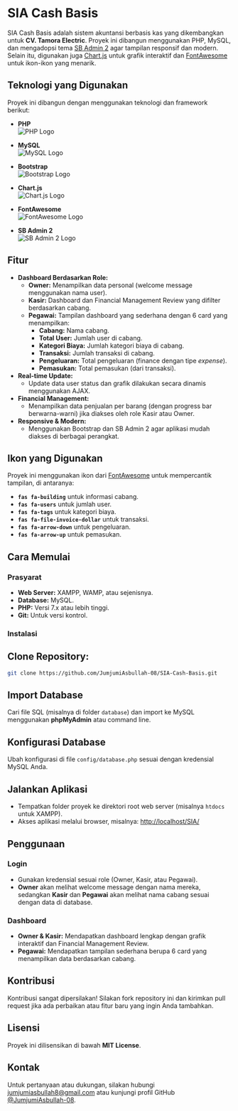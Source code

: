 # SIA Cash Basis

SIA Cash Basis adalah sistem akuntansi berbasis kas yang dikembangkan untuk **CV. Tamora Electric**. Proyek ini dibangun menggunakan PHP, MySQL, dan mengadopsi tema [SB Admin 2](https://startbootstrap.com/theme/sb-admin-2) agar tampilan responsif dan modern. Selain itu, digunakan juga [Chart.js](https://www.chartjs.org/) untuk grafik interaktif dan [FontAwesome](https://fontawesome.com/) untuk ikon-ikon yang menarik.
## Teknologi yang Digunakan

Proyek ini dibangun dengan menggunakan teknologi dan framework berikut:
- **PHP**  
  ![PHP Logo](https://www.php.net/images/logos/new-php-logo.png)

- **MySQL**  
  ![MySQL Logo](https://upload.wikimedia.org/wikipedia/en/d/dd/MySQL_logo.svg)

- **Bootstrap**  
  ![Bootstrap Logo](https://getbootstrap.com/docs/5.0/assets/brand/bootstrap-logo-shadow.png)

- **Chart.js**  
  ![Chart.js Logo](https://www.chartjs.org/img/chartjs-logo.svg)

- **FontAwesome**  
  ![FontAwesome Logo](https://upload.wikimedia.org/wikipedia/commons/4/4e/Font_Awesome_5_logo.svg)

- **SB Admin 2**  
  ![SB Admin 2 Logo](https://startbootstrap.com/assets/img/logos/sb-admin-2.svg)

## Fitur

- **Dashboard Berdasarkan Role:**
  - **Owner:** Menampilkan data personal (welcome message menggunakan nama user).
  - **Kasir:** Dashboard dan Financial Management Review yang difilter berdasarkan cabang.
  - **Pegawai:** Tampilan dashboard yang sederhana dengan 6 card yang menampilkan:
    - **Cabang:** Nama cabang.
    - **Total User:** Jumlah user di cabang.
    - **Kategori Biaya:** Jumlah kategori biaya di cabang.
    - **Transaksi:** Jumlah transaksi di cabang.
    - **Pengeluaran:** Total pengeluaran (finance dengan tipe *expense*).
    - **Pemasukan:** Total pemasukan (dari transaksi).
- **Real-time Update:**
  - Update data user status dan grafik dilakukan secara dinamis menggunakan AJAX.
- **Financial Management:**
  - Menampilkan data penjualan per barang (dengan progress bar berwarna-warni) jika diakses oleh role Kasir atau Owner.
- **Responsive & Modern:**
  - Menggunakan Bootstrap dan SB Admin 2 agar aplikasi mudah diakses di berbagai perangkat.

## Ikon yang Digunakan

Proyek ini menggunakan ikon dari [FontAwesome](https://fontawesome.com/) untuk mempercantik tampilan, di antaranya:
- **`fas fa-building`** untuk informasi cabang.
- **`fas fa-users`** untuk jumlah user.
- **`fas fa-tags`** untuk kategori biaya.
- **`fas fa-file-invoice-dollar`** untuk transaksi.
- **`fas fa-arrow-down`** untuk pengeluaran.
- **`fas fa-arrow-up`** untuk pemasukan.

## Cara Memulai

### Prasyarat
- **Web Server:** XAMPP, WAMP, atau sejenisnya.
- **Database:** MySQL.
- **PHP:** Versi 7.x atau lebih tinggi.
- **Git:** Untuk versi kontrol.

### Instalasi

## Clone Repository:

   ```bash
   git clone https://github.com/JumjumiAsbullah-08/SIA-Cash-Basis.git
   ```
## Import Database

Cari file SQL (misalnya di folder `database`) dan import ke MySQL menggunakan **phpMyAdmin** atau command line.

## Konfigurasi Database

Ubah konfigurasi di file `config/database.php` sesuai dengan kredensial MySQL Anda.

## Jalankan Aplikasi

- Tempatkan folder proyek ke direktori root web server (misalnya `htdocs` untuk XAMPP).
- Akses aplikasi melalui browser, misalnya: [http://localhost/SIA/](http://localhost/SIA/)

## Penggunaan

### Login

- Gunakan kredensial sesuai role (Owner, Kasir, atau Pegawai).
- **Owner** akan melihat welcome message dengan nama mereka, sedangkan **Kasir** dan **Pegawai** akan melihat nama cabang sesuai dengan data di database.

### Dashboard

- **Owner & Kasir:** Mendapatkan dashboard lengkap dengan grafik interaktif dan Financial Management Review.
- **Pegawai:** Mendapatkan tampilan sederhana berupa 6 card yang menampilkan data berdasarkan cabang.

## Kontribusi

Kontribusi sangat dipersilakan! Silakan fork repository ini dan kirimkan pull request jika ada perbaikan atau fitur baru yang ingin Anda tambahkan.

## Lisensi

Proyek ini dilisensikan di bawah **MIT License**.

## Kontak

Untuk pertanyaan atau dukungan, silakan hubungi jumjumiasbullah8@gmail.com atau kunjungi profil GitHub [@JumjumiAsbullah-08](https://github.com/JumjumiAsbullah-08).
